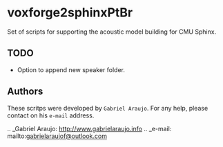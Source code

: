 voxforge2sphinxPtBr
===================

Set of scripts for supporting the acoustic model building for CMU Sphinx.

TODO
----

- Option to append new speaker folder.

Authors
-------

These scritps were developed by `Gabriel Araujo`. For any help, please contact on his `e-mail` address.

.. _Gabriel Araujo: http://www.gabrielaraujo.info
.. _e-mail: mailto:gabrielaraujof@outlook.com
